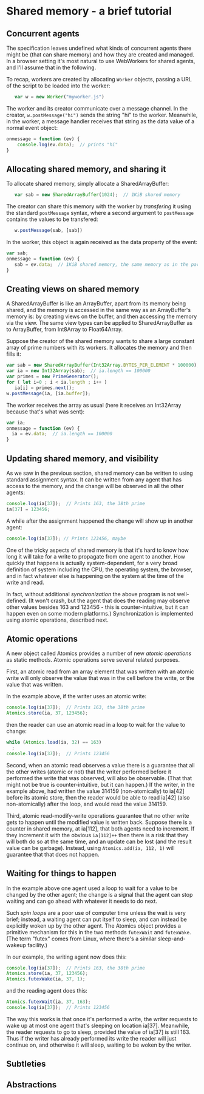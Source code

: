 # Shared memory - a brief tutorial

## Concurrent agents

The specification leaves undefined what kinds of concurrent agents there might be (that can share memory) and how they are created and managed.  In a browser setting it's most natural to use WebWorkers for shared agents, and I'll assume that in the following.

To recap, workers are created by allocating ```Worker``` objects, passing a URL of the script to be loaded into the worker:
```js
   var w = new Worker("myworker.js")
```
The worker and its creator communicate over a message channel.  In the creator, ```w.postMessage("hi")``` sends the string "hi" to the worker.  Meanwhile, in the worker, a message handler receives that string as the data value of a normal event object:
```js
onmessage = function (ev) {
    console.log(ev.data);  // prints "hi"
}
```

## Allocating shared memory, and sharing it

To allocate shared memory, simply allocate a SharedArrayBuffer:

```js
   var sab = new SharedArrayBuffer(1024);  // 1KiB shared memory
```

The creator can share this memory with the worker by *transfering* it using the standard ```postMessage``` syntax, where a second argument to ```postMessage``` contains the values to be transfered:
```js
   w.postMessage(sab, [sab])
```
In the worker, this object is again received as the data property of the event:
```js
var sab;
onmessage = function (ev) {
   sab = ev.data;  // 1KiB shared memory, the same memory as in the parent
}
```

## Creating views on shared memory

A SharedArrayBuffer is like an ArrayBuffer, apart from its memory being shared, and the memory is accessed in the same way as an ArrayBuffer's memory is: by creating views on the buffer, and then accessing the memory via the view.  The same view types can be applied to SharedArrayBuffer as to ArrayBuffer, from Int8Array to Float64Array.

Suppose the creator of the shared memory wants to share a large constant array of prime numbers with its workers.  It allocates the memory and then fills it:

```js
var sab = new SharedArrayBuffer(Int32Array.BYTES_PER_ELEMENT * 100000); // 100000 primes
var ia = new Int32Array(sab);  // ia.length == 100000
var primes = new PrimeGenerator();
for ( let i=0 ; i < ia.length ; i++ )
   ia[i] = primes.next();
w.postMessage(ia, [ia.buffer]);
```

The worker receives the array as usual (here it receives an Int32Array because that's what was sent):

```js
var ia;
onmessage = function (ev) {
  ia = ev.data;  // ia.length == 100000
}
```

## Updating shared memory, and visibility

As we saw in the previous section, shared memory can be written to using standard assignment syntax.  It can be written from any agent that has access to the memory, and the change will be observed in all the other agents:

```js
console.log(ia[37]);  // Prints 163, the 38th prime
ia[37] = 123456;
```

A while after the assignment happened the change will show up in another agent:

```js
console.log(ia[37]); // Prints 123456, maybe
```

One of the tricky aspects of shared memory is that it's hard to know how long it will take for a write to propagate from one agent to another.  How quickly that happens is actually system-dependent, for a very broad definition of system including the CPU, the operating system, the browser, and in fact whatever else is happening on the system at the time of the write and read.

In fact, without additional *synchronization* the above program is not well-defined.  (It won't crash, but the agent that does the reading may observe other values besides 163 and 123456 - this is counter-intuitive, but it can happen even on some modern platforms.)  Synchronization is implemented using atomic operations, described next.

## Atomic operations

A new object called Atomics provides a number of new *atomic operations* as static methods.  Atomic operations serve several related purposes.

First, an atomic read from an array element that was written with an atomic write will only observe the value that was in the cell before the write, or the value that was written. 

In the example above, if the writer uses an atomic write:
```js
console.log(ia[37]);  // Prints 163, the 38th prime
Atomics.store(ia, 37, 123456);
```
then the reader can use an atomic read in a loop to wait for the value to change:
```js
while (Atomics.load(ia, 32) == 163)
  ;
console.log(ia[37]);  // Prints 123456
```

Second, when an atomic read observes a value there is a guarantee that all the other writes (atomic or not) that the writer performed before it performed the write that was observed, will also be observable.  (That that might not be true is counter-intuitive, but it can happen.)  If the writer, in the example above, had written the value 314159 (non-atomically) to ia[42] before its atomic store, then the reader would be able to read ia[42] (also non-atomically) after the loop, and would read the value 314159.

Third, atomic read-modify-write operations guarantee that no other write gets to happen until the modified value is written back.  Suppose there is a counter in shared memory, at ia[112], that both agents need to increment.  If they increment it with the obvious ```ia[112]++``` then there is a risk that they will both do so at the same time, and an update can be lost (and the result value can be garbage).  Instead, using ```Atomics.add(ia, 112, 1)``` will guarantee that that does not happen.

## Waiting for things to happen

In the example above one agent used a loop to wait for a value to be changed by the other agent; the change is a signal that the agent can stop waiting and can go ahead with whatever it needs to do next.

Such *spin loops* are a poor use of computer time unless the wait is very brief; instead, a waiting agent can put itself to sleep, and can instead be explicitly woken up by the other agent.  The Atomics object provides a primitive mechanism for this in the two methods ```futexWait``` and ```futexWake```.  (The term "futex" comes from Linux, where there's a similar sleep-and-wakeup facility.)

In our example, the writing agent now does this:
```js
console.log(ia[37]);  // Prints 163, the 38th prime
Atomics.store(ia, 37, 123456);
Atomics.futexWake(ia, 37, 1);
```

and the reading agent does this:

```js
Atomics.futexWait(ia, 37, 163);
console.log(ia[37]);  // Prints 123456
```

The way this works is that once it's performed a write, the writer requests to wake up at most one agent that's sleeping on location ia[37].  Meanwhile, the reader requests to go to sleep, provided the value of ia[37] is still 163.  Thus if the writer has already performed its write the reader will just continue on, and otherwise it will sleep, waiting to be woken by the writer.

## Subtleties

## Abstractions
